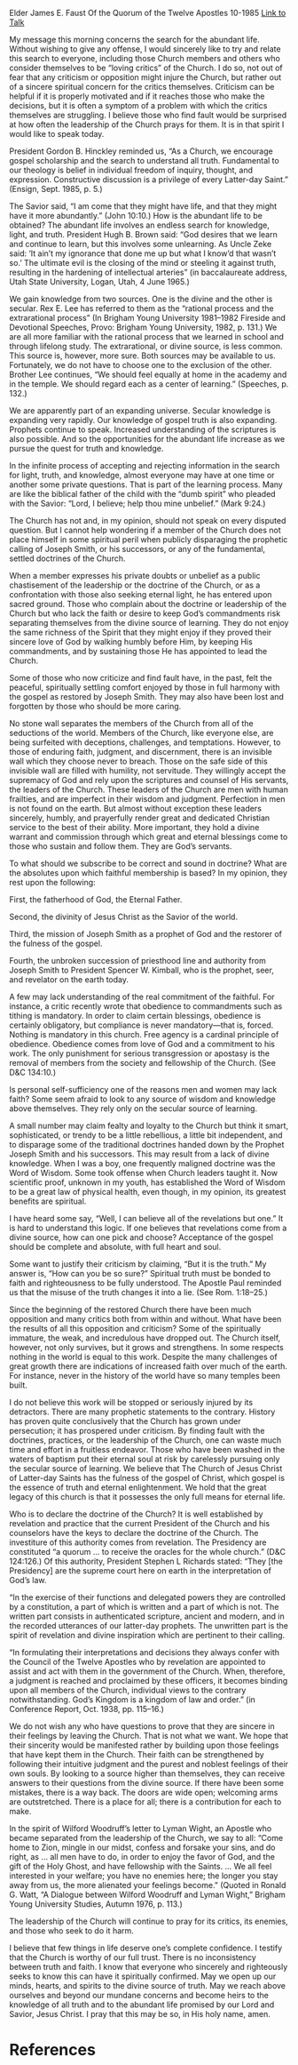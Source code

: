 Elder James E. Faust
Of the Quorum of the Twelve Apostles
10-1985
[Link to Talk](https://www.churchofjesuschrist.org/study/general-conference/1985/10/the-abundant-life?lang=eng)

My message this morning concerns the search for the abundant life. Without wishing to give any offense, I would sincerely like to try and relate this search to everyone, including those Church members and others who consider themselves to be “loving critics” of the Church. I do so, not out of fear that any criticism or opposition might injure the Church, but rather out of a sincere spiritual concern for the critics themselves. Criticism can be helpful if it is properly motivated and if it reaches those who make the decisions, but it is often a symptom of a problem with which the critics themselves are struggling. I believe those who find fault would be surprised at how often the leadership of the Church prays for them. It is in that spirit I would like to speak today.

President Gordon B. Hinckley reminded us, “As a Church, we encourage gospel scholarship and the search to understand all truth. Fundamental to our theology is belief in individual freedom of inquiry, thought, and expression. Constructive discussion is a privilege of every Latter-day Saint.” (Ensign, Sept. 1985, p. 5.)

The Savior said, “I am come that they might have life, and that they might have it more abundantly.” (John 10:10.) How is the abundant life to be obtained? The abundant life involves an endless search for knowledge, light, and truth. President Hugh B. Brown said: “God desires that we learn and continue to learn, but this involves some unlearning. As Uncle Zeke said: ‘It ain’t my ignorance that done me up but what I know’d that wasn’t so.’ The ultimate evil is the closing of the mind or steeling it against truth, resulting in the hardening of intellectual arteries” (in baccalaureate address, Utah State University, Logan, Utah, 4 June 1965.)

We gain knowledge from two sources. One is the divine and the other is secular. Rex E. Lee has referred to them as the “rational process and the extrarational process” (In Brigham Young University 1981–1982 Fireside and Devotional Speeches, Provo: Brigham Young University, 1982, p. 131.) We are all more familiar with the rational process that we learned in school and through lifelong study. The extrarational, or divine source, is less common. This source is, however, more sure. Both sources may be available to us. Fortunately, we do not have to choose one to the exclusion of the other. Brother Lee continues, “We should feel equally at home in the academy and in the temple. We should regard each as a center of learning.” (Speeches, p. 132.)

We are apparently part of an expanding universe. Secular knowledge is expanding very rapidly. Our knowledge of gospel truth is also expanding. Prophets continue to speak. Increased understanding of the scriptures is also possible. And so the opportunities for the abundant life increase as we pursue the quest for truth and knowledge.

In the infinite process of accepting and rejecting information in the search for light, truth, and knowledge, almost everyone may have at one time or another some private questions. That is part of the learning process. Many are like the biblical father of the child with the “dumb spirit” who pleaded with the Savior: “Lord, I believe; help thou mine unbelief.” (Mark 9:24.)

The Church has not and, in my opinion, should not speak on every disputed question. But I cannot help wondering if a member of the Church does not place himself in some spiritual peril when publicly disparaging the prophetic calling of Joseph Smith, or his successors, or any of the fundamental, settled doctrines of the Church.

When a member expresses his private doubts or unbelief as a public chastisement of the leadership or the doctrine of the Church, or as a confrontation with those also seeking eternal light, he has entered upon sacred ground. Those who complain about the doctrine or leadership of the Church but who lack the faith or desire to keep God’s commandments risk separating themselves from the divine source of learning. They do not enjoy the same richness of the Spirit that they might enjoy if they proved their sincere love of God by walking humbly before Him, by keeping His commandments, and by sustaining those He has appointed to lead the Church.

Some of those who now criticize and find fault have, in the past, felt the peaceful, spiritually settling comfort enjoyed by those in full harmony with the gospel as restored by Joseph Smith. They may also have been lost and forgotten by those who should be more caring.

No stone wall separates the members of the Church from all of the seductions of the world. Members of the Church, like everyone else, are being surfeited with deceptions, challenges, and temptations. However, to those of enduring faith, judgment, and discernment, there is an invisible wall which they choose never to breach. Those on the safe side of this invisible wall are filled with humility, not servitude. They willingly accept the supremacy of God and rely upon the scriptures and counsel of His servants, the leaders of the Church. These leaders of the Church are men with human frailties, and are imperfect in their wisdom and judgment. Perfection in men is not found on the earth. But almost without exception these leaders sincerely, humbly, and prayerfully render great and dedicated Christian service to the best of their ability. More important, they hold a divine warrant and commission through which great and eternal blessings come to those who sustain and follow them. They are God’s servants.

To what should we subscribe to be correct and sound in doctrine? What are the absolutes upon which faithful membership is based? In my opinion, they rest upon the following:

First, the fatherhood of God, the Eternal Father.

Second, the divinity of Jesus Christ as the Savior of the world.

Third, the mission of Joseph Smith as a prophet of God and the restorer of the fulness of the gospel.

Fourth, the unbroken succession of priesthood line and authority from Joseph Smith to President Spencer W. Kimball, who is the prophet, seer, and revelator on the earth today.

A few may lack understanding of the real commitment of the faithful. For instance, a critic recently wrote that obedience to commandments such as tithing is mandatory. In order to claim certain blessings, obedience is certainly obligatory, but compliance is never mandatory—that is, forced. Nothing is mandatory in this church. Free agency is a cardinal principle of obedience. Obedience comes from love of God and a commitment to his work. The only punishment for serious transgression or apostasy is the removal of members from the society and fellowship of the Church. (See D&C 134:10.)

Is personal self-sufficiency one of the reasons men and women may lack faith? Some seem afraid to look to any source of wisdom and knowledge above themselves. They rely only on the secular source of learning.

A small number may claim fealty and loyalty to the Church but think it smart, sophisticated, or trendy to be a little rebellious, a little bit independent, and to disparage some of the traditional doctrines handed down by the Prophet Joseph Smith and his successors. This may result from a lack of divine knowledge. When I was a boy, one frequently maligned doctrine was the Word of Wisdom. Some took offense when Church leaders taught it. Now scientific proof, unknown in my youth, has established the Word of Wisdom to be a great law of physical health, even though, in my opinion, its greatest benefits are spiritual.

I have heard some say, “Well, I can believe all of the revelations but one.” It is hard to understand this logic. If one believes that revelations come from a divine source, how can one pick and choose? Acceptance of the gospel should be complete and absolute, with full heart and soul.

Some want to justify their criticism by claiming, “But it is the truth.” My answer is, “How can you be so sure?” Spiritual truth must be bonded to faith and righteousness to be fully understood. The Apostle Paul reminded us that the misuse of the truth changes it into a lie. (See Rom. 1:18–25.)

Since the beginning of the restored Church there have been much opposition and many critics both from within and without. What have been the results of all this opposition and criticism? Some of the spiritually immature, the weak, and incredulous have dropped out. The Church itself, however, not only survives, but it grows and strengthens. In some respects nothing in the world is equal to this work. Despite the many challenges of great growth there are indications of increased faith over much of the earth. For instance, never in the history of the world have so many temples been built.

I do not believe this work will be stopped or seriously injured by its detractors. There are many prophetic statements to the contrary. History has proven quite conclusively that the Church has grown under persecution; it has prospered under criticism. By finding fault with the doctrines, practices, or the leadership of the Church, one can waste much time and effort in a fruitless endeavor. Those who have been washed in the waters of baptism put their eternal soul at risk by carelessly pursuing only the secular source of learning. We believe that The Church of Jesus Christ of Latter-day Saints has the fulness of the gospel of Christ, which gospel is the essence of truth and eternal enlightenment. We hold that the great legacy of this church is that it possesses the only full means for eternal life.

Who is to declare the doctrine of the Church? It is well established by revelation and practice that the current President of the Church and his counselors have the keys to declare the doctrine of the Church. The investiture of this authority comes from revelation. The Presidency are constituted “a quorum … to receive the oracles for the whole church.” (D&C 124:126.) Of this authority, President Stephen L Richards stated: “They [the Presidency] are the supreme court here on earth in the interpretation of God’s law.

“In the exercise of their functions and delegated powers they are controlled by a constitution, a part of which is written and a part of which is not. The written part consists in authenticated scripture, ancient and modern, and in the recorded utterances of our latter-day prophets. The unwritten part is the spirit of revelation and divine inspiration which are pertinent to their calling.

“In formulating their interpretations and decisions they always confer with the Council of the Twelve Apostles who by revelation are appointed to assist and act with them in the government of the Church. When, therefore, a judgment is reached and proclaimed by these officers, it becomes binding upon all members of the Church, individual views to the contrary notwithstanding. God’s Kingdom is a kingdom of law and order.” (in Conference Report, Oct. 1938, pp. 115–16.)

We do not wish any who have questions to prove that they are sincere in their feelings by leaving the Church. That is not what we want. We hope that their sincerity would be manifested rather by building upon those feelings that have kept them in the Church. Their faith can be strengthened by following their intuitive judgment and the purest and noblest feelings of their own souls. By looking to a source higher than themselves, they can receive answers to their questions from the divine source. If there have been some mistakes, there is a way back. The doors are wide open; welcoming arms are outstretched. There is a place for all; there is a contribution for each to make.

In the spirit of Wilford Woodruff’s letter to Lyman Wight, an Apostle who became separated from the leadership of the Church, we say to all: “Come home to Zion, mingle in our midst, confess and forsake your sins, and do right, as … all men have to do, in order to enjoy the favor of God, and the gift of the Holy Ghost, and have fellowship with the Saints. … We all feel interested in your welfare; you have no enemies here; the longer you stay away from us, the more alienated your feelings become.” (Quoted in Ronald G. Watt, “A Dialogue between Wilford Woodruff and Lyman Wight,” Brigham Young University Studies, Autumn 1976, p. 113.)

The leadership of the Church will continue to pray for its critics, its enemies, and those who seek to do it harm.

I believe that few things in life deserve one’s complete confidence. I testify that the Church is worthy of our full trust. There is no inconsistency between truth and faith. I know that everyone who sincerely and righteously seeks to know this can have it spiritually confirmed. May we open up our minds, hearts, and spirits to the divine source of truth. May we reach above ourselves and beyond our mundane concerns and become heirs to the knowledge of all truth and to the abundant life promised by our Lord and Savior, Jesus Christ. I pray that this may be so, in His holy name, amen.

# References
